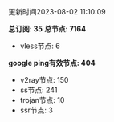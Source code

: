 更新时间2023-08-02 11:10:09

**总订阅: 35**
**总节点: 7164**
- vless节点: 6

**google ping有效节点: 404**
- v2ray节点: 150
- ss节点: 241
- trojan节点: 10
- ssr节点: 3
